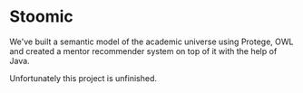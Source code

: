 # Stoomic
We've built a semantic model of the academic universe using Protege, OWL and created a mentor recommender system on top of it with the help of Java.

Unfortunately this project is unfinished.
